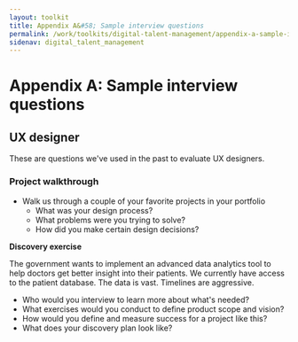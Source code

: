 ```yaml
---
layout: toolkit
title: Appendix A&#58; Sample interview questions
permalink: /work/toolkits/digital-talent-management/appendix-a-sample-interview-questions/
sidenav: digital_talent_management
---
```


# Appendix A: Sample interview questions

## UX designer

These are questions we've used in the past to evaluate UX designers.

### Project walkthrough

- Walk us through a couple of your favorite projects in your portfolio
    - What was your design process?
    - What problems were you trying to solve?
    - How did you make certain design decisions?

**Discovery exercise**

The government wants to implement an advanced data analytics tool to help doctors get better insight into their patients. We currently have access to the patient database. The data is vast. Timelines are aggressive.

- Who would you interview to learn more about what's needed?
- What exercises would you conduct to define product scope and vision?
- How would you define and measure success for a project like this?
- What does your discovery plan look like?

